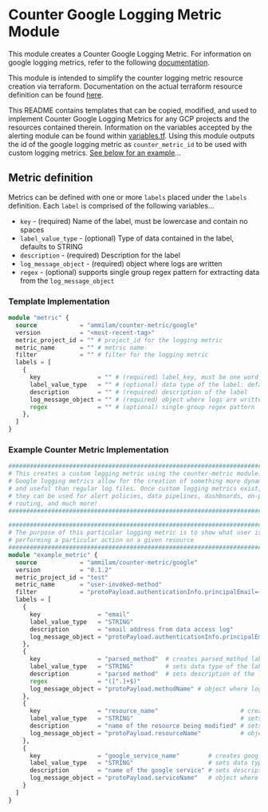 # Counter Google Logging Metric Module

This module creates a Counter Google Logging Metric. For information on google logging metrics, refer to the following [documentation](https://cloud.google.com/logging/docs/logs-based-metrics).

This module is intended to simplify the counter logging metric resource creation via terraform. Documentation on the actual terraform resource definition can be found [here](https://registry.terraform.io/providers/hashicorp/google/latest/docs/resources/logging_metric).

This README contains templates that can be copied, modified, and used to implement Counter Google Logging Metrics for any GCP projects and the resources contained therein. Information on the variables accepted by the alerting module can be found within [variables.tf](/modules/counter-metric/variables.tf). Using this module outputs the id of the google logging metric as `counter_metric_id` to be used with custom logging metrics. [See below for an example]()...

## Metric definition

Metrics can be defined with one or more `labels` placed under the `labels` definition. Each `label` is comprised of the following variables...

* `key` - (required) Name of the label, must be lowercase and contain no spaces
* `label_value_type` - (optional) Type of data contained in the label, defaults to STRING
* `description` - (required) Description for the label
* `log_message_object` - (required) object where logs are written
* `regex` - (optional) supports single group regex pattern for extracting data from the `log_message_object`

### Template Implementation

```terraform
module "metric" {
  source            = "ammilam/counter-metric/google"
  version           = "<most-recent-tag>"
  metric_project_id = "" # project_id for the logging metric
  metric_name       = "" # metric name
  filter            = "" # filter for the logging metric
  labels = [
    {
      key                = "" # (required) label_key, must be one word with no spaces
      label_value_type   = "" # (optional) data type of the label: defaults to STRING
      description        = "" # (required) description of the label
      log_message_object = "" # (required) object where logs are written: jsonPayload.message, textPayload
      regex              = "" # (optional) single group regex pattern
    },
  ]
}

```

### Example Counter Metric Implementation

```terraform
############################################################################
# This creates a custom logging metric using the counter-metric module.    #
# Google logging metrics allow for the creation of something more dynamic  #
# and useful than regular log files. Once custom logging metrics exist,    #
# they can be used for alert policies, data pipelines, dashboards, on-prem #
# routing, and much more!                                                  #
############################################################################

############################################################################
# The purpose of this particular logging metric is to show what user is    #
# performing a particular action on a given resource                       #
############################################################################
module "example_metric" {
  source            = "ammilam/counter-metric/google"
  version           = "0.1.2"
  metric_project_id = "test"                                                       # project_id for the logging metric
  metric_name       = "user-invoked-method"                                                 # metric name
  filter            = "protoPayload.authenticationInfo.principalEmail=~\"(.*)@example.com\"" # filter for the logging metric
  labels = [
    {
      key                = "email"                                          # creates email label
      label_value_type   = "STRING"                                         # sets data type of the label
      description        = "email address from data access log"             # sets description of the label
      log_message_object = "protoPayload.authenticationInfo.principalEmail" # object where logs are written
    },
    {
      key                = "parsed_method"  # creates parsed_method label to extract value from the methodName string using regex
      label_value_type   = "STRING"         # sets data type of the label
      description        = "parsed method"  # sets description of the label
      regex              = "([^.]+$)"
      log_message_object = "protoPayload.methodName" # object where logs are written
    },
    {
      key                = "resource_name"                       # creates resource_name label
      label_value_type   = "STRING"                              # sets data type of the label
      description        = "name of the resource being modified" # sets description of the label
      log_message_object = "protoPayload.resourceName"           # object where logs are written
    },
    {
      key                = "google_service_name"        # creates google_service_name label
      label_value_type   = "STRING"                     # sets data type of the label
      description        = "name of the google service" # sets description of the label
      log_message_object = "protoPayload.serviceName"   # object where logs are written
    }
  ]
}
```

